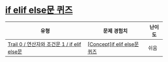 # [if elif else문 퀴즈](https://www.codetree.ai/trails/complete/curated-cards/univ-if-elif-else)

|유형|문제 경험치|난이도|
|---|---|---|
|[Trail 0 / 연산자와 조건문 1 / if elif else문](https://www.codetree.ai/trail-info/univ-python-tutorial/)|[[Concept]if elif else문 퀴즈](https://www.codetree.ai/trails/complete/curated-cards/univ-if-elif-else/)|쉬움|

